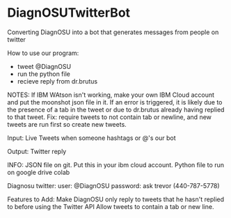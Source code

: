 # DiagnOSUTwitterBot
Converting DiagnOSU into a bot that generates messages from people on twitter

How to use our program:
- tweet @DiagnOSU
- run the python file
- recieve reply from dr.brutus

NOTES:
If IBM WAtson isn't working, make your own IBM Cloud account and put the moonshot json file in it.
If an error is triggered, it is likely due to the presence of a tab in the tweet or due to dr.brutus already having replied to that tweet. Fix: require tweets to not contain tab or newline, and new tweets are run first so create new tweets.

Input: Live Tweets when someone hashtags or @'s our bot

Output: Twitter reply 

INFO: JSON file on git. Put this in your ibm cloud account. Python file to run on google drive colab

Diagnosu twitter:
user: @DiagnOSU
password: ask trevor (440-787-5778)


Features to Add: 
Make DiagnOSU only reply to tweets that he hasn't replied to before using the Twitter API
Allow tweets to contain a tab or new line.
